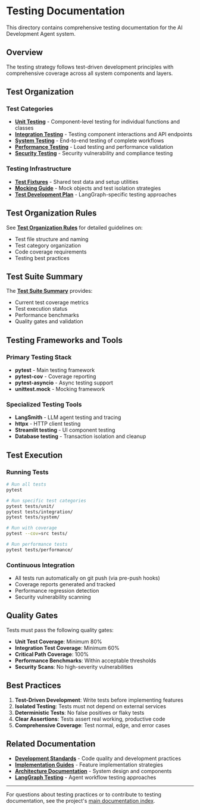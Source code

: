 # Testing Documentation

This directory contains comprehensive testing documentation for the AI Development Agent system.

## Overview

The testing strategy follows test-driven development principles with comprehensive coverage across all system components and layers.

## Test Organization

### Test Categories

- **[Unit Testing](unit_testing.md)** - Component-level testing for individual functions and classes
- **[Integration Testing](integration_testing.md)** - Testing component interactions and API endpoints
- **[System Testing](system_testing.md)** - End-to-end testing of complete workflows
- **[Performance Testing](performance_testing.md)** - Load testing and performance validation
- **[Security Testing](security_testing.md)** - Security vulnerability and compliance testing

### Testing Infrastructure

- **[Test Fixtures](test_fixtures.md)** - Shared test data and setup utilities
- **[Mocking Guide](mocking_guide.md)** - Mock objects and test isolation strategies
- **[Test Development Plan](TEST_DEVELOPMENT_PLAN.md)** - LangGraph-specific testing approaches

## Test Organization Rules

See **[Test Organization Rules](TEST_ORGANIZATION_RULES.md)** for detailed guidelines on:
- Test file structure and naming
- Test category organization
- Code coverage requirements
- Testing best practices

## Test Suite Summary

The **[Test Suite Summary](TEST_SUITE_SUMMARY.md)** provides:
- Current test coverage metrics
- Test execution status
- Performance benchmarks
- Quality gates and validation

## Testing Frameworks and Tools

### Primary Testing Stack
- **pytest** - Main testing framework
- **pytest-cov** - Coverage reporting
- **pytest-asyncio** - Async testing support
- **unittest.mock** - Mocking framework

### Specialized Testing Tools
- **LangSmith** - LLM agent testing and tracing
- **httpx** - HTTP client testing
- **Streamlit testing** - UI component testing
- **Database testing** - Transaction isolation and cleanup

## Test Execution

### Running Tests
```bash
# Run all tests
pytest

# Run specific test categories
pytest tests/unit/
pytest tests/integration/
pytest tests/system/

# Run with coverage
pytest --cov=src tests/

# Run performance tests
pytest tests/performance/
```

### Continuous Integration
- All tests run automatically on git push (via pre-push hooks)
- Coverage reports generated and tracked
- Performance regression detection
- Security vulnerability scanning

## Quality Gates

Tests must pass the following quality gates:
- **Unit Test Coverage**: Minimum 80%
- **Integration Test Coverage**: Minimum 60%
- **Critical Path Coverage**: 100%
- **Performance Benchmarks**: Within acceptable thresholds
- **Security Scans**: No high-severity vulnerabilities

## Best Practices

1. **Test-Driven Development**: Write tests before implementing features
2. **Isolated Testing**: Tests must not depend on external services
3. **Deterministic Tests**: No false positives or flaky tests
4. **Clear Assertions**: Tests assert real working, productive code
5. **Comprehensive Coverage**: Test normal, edge, and error cases

## Related Documentation

- **[Development Standards](../guides/development/)** - Code quality and development practices
- **[Implementation Guides](../guides/implementation/)** - Feature implementation strategies
- **[Architecture Documentation](../architecture/)** - System design and components
- **[LangGraph Testing](../guides/langgraph/)** - Agent workflow testing approaches

---

For questions about testing practices or to contribute to testing documentation, see the project's [main documentation index](../DOCUMENTATION_INDEX.md).